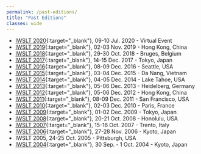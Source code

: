 ```yaml
---
permalink: /past-editions/
title: "Past Editions"
classes: wide
---
```



  * [IWSLT 2020](http://iwslt2020.ira.uka.de){:target="_blank"}, 09-10 Jul. 2020 - Virtual Event
  * [IWSLT 2019](http://workshop2019.iwslt.org){:target="_blank"}, 02-03 Nov. 2019 - Hong Kong, China
  * [IWSLT 2018](http://workshop2018.iwslt.org){:target="_blank"}, 29-30 Oct. 2018 - Bruges, Belgium
  * [IWSLT 2017](http://workshop2017.iwslt.org){:target="_blank"}, 14-15 Dec. 2017 - Tokyo, Japan
  * [IWSLT 2016](http://workshop2016.iwslt.org){:target="_blank"}, 08-09 Dec. 2016 - Seattle, USA
  * [IWSLT 2015](http://workshop2015.iwslt.org){:target="_blank"}, 03-04 Dec. 2015 - Da Nang, Vietnam
  * [IWSLT 2014](http://workshop2014.iwslt.org){:target="_blank"}, 04-05 Dec. 2014 - Lake Tahoe, USA
  * [IWSLT 2013](http://workshop2013.iwslt.org){:target="_blank"}, 05-06 Dec. 2013 - Heidelberg, Germany
  * [IWSLT 2012](http://hltc.cs.ust.hk/iwslt){:target="_blank"}, 05-06 Dec. 2012 - Hong Kong, China
  * [IWSLT 2011](http://iwslt2011.org){:target="_blank"}, 08-09 Dec. 2011 - San Francisco, USA
  * [IWSLT 2010](http://iwslt2010.fbk.eu){:target="_blank"}, 02-03 Dec. 2010 - Paris, France
  * [IWSLT 2009](http://www2.nict.go.jp/astrec-att/workshop/IWSLT2009){:target="_blank"}, 01-02 Dec. 2009 - Tokyo, Japan
  * [IWSLT 2008](http://www2.nict.go.jp/astrec-att/workshop/IWSLT2008){:target="_blank"}, 20-21 Oct. 2008 - Honolulu, USA
  * [IWSLT 2007](http://iwslt07.fbk.eu){:target="_blank"}, 15-16 Oct. 2007 - Trento, Italy
  * [IWSLT 2006](http://www2.nict.go.jp/astrec-att/workshop/IWSLT2006){:target="_blank"}, 27-28 Nov. 2006 - Kyoto, Japan
  * IWSLT 2005, 24-25 Oct. 2005 - Pittsburgh, USA
  * [IWSLT 2004](http://www2.nict.go.jp/astrec-att/workshop/IWSLT2004){:target="_blank"}, 30 Sep. - 1 Oct. 2004 - Kyoto, Japan